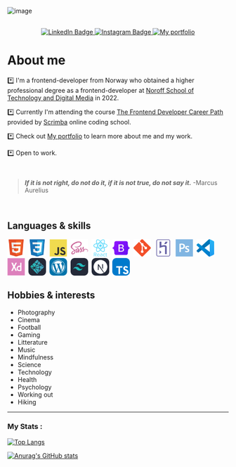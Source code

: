 
![image](https://res.cloudinary.com/dhd2paq70/image/upload/v1654852654/github-bg.jpg_ofycqb.png)

<div id="header" align="center">
  <img src="https://komarev.com/ghpvc/?username=7oiden&style=flat-square&color=blue" alt=""/>
  <div id="badges">
   <a href="https://www.linkedin.com/in/tommy-j-16b56678/">
     <img src="https://img.shields.io/badge/LinkedIn-blue?style=for-the-badge&logo=linkedin&logoColor=white" alt="LinkedIn Badge"/>
    </a>
    <a href="https://www.instagram.com/7oiden/">
      <img src="https://img.shields.io/badge/Instagram-black?style=for-the-badge&logo=instagram&logoColor=white" alt="Instagram Badge"/>
    </a>
    <a href="https://tommy-johnsen-portfolio.netlify.app/">
      <img src="https://img.shields.io/badge/My portfolio-orange?style=for-the-badge" alt="My portfolio"/>
    </a>
  </div>
</div>

# About me

*️⃣ I'm a frontend-developer from Norway who obtained a higher professional degree as a frontend-developer at [Noroff School of Technology and Digital Media](https://www.noroff.no/en/studies/vocational-school/front-end-development) in 2022.

*️⃣ Currently I'm attending the course [The Frontend Developer Career Path](https://scrimba.com/learn/frontend) provided by [Scrimba](https://scrimba.com/) online coding school.

*️⃣ Check out [My portfolio](https://tommy-johnsen-portfolio.netlify.app/) to learn more about me and my work.

*️⃣ Open to work.

&nbsp;


> ***If it is not right, do not do it, if it is not true, do not say it.*** -Marcus Aurelius

&nbsp;


## Languages & skills
<img src="https://github.com/devicons/devicon/blob/master/icons/html5/html5-original.svg" title="HTML5" alt="HTML 5" width="40" height="40"/>&nbsp;
<img src="https://github.com/devicons/devicon/blob/master/icons/css3/css3-original.svg" title="CSS3" alt="CSS 3" width="40" height="40"/>&nbsp;
<img src="https://github.com/devicons/devicon/blob/master/icons/javascript/javascript-original.svg" title="Javascript" alt="Javascript" width="40" height="40"/>&nbsp;
<img src="https://github.com/devicons/devicon/blob/master/icons/sass/sass-original.svg" title="Sass" alt="Sass" width="40" height="40"/>&nbsp;
<img src="https://github.com/devicons/devicon/blob/master/icons/react/react-original-wordmark.svg" title="React" alt="React" width="40" height="40"/>&nbsp;
<img src="https://github.com/devicons/devicon/blob/master/icons/bootstrap/bootstrap-original.svg" title="Bootstrap" alt="Bootstrap" width="40" height="40"/>&nbsp;
<img src="https://github.com/devicons/devicon/blob/master/icons/git/git-original.svg" title="Git" alt="Git" width="40" height="40"/>&nbsp;
<img src="https://github.com/devicons/devicon/blob/master/icons/heroku/heroku-original.svg" title="Heroku" alt="Heroku" width="40" height="40"/>&nbsp;
<img src="https://github.com/devicons/devicon/blob/master/icons/photoshop/photoshop-plain.svg" title="Photoshop" alt="Photoshop" width="40" height="40"/>&nbsp;
<img src="https://github.com/devicons/devicon/blob/master/icons/vscode/vscode-original.svg" title="VS Code" alt="VS Code" width="40" height="40"/>&nbsp;
<img src="https://github.com/devicons/devicon/blob/master/icons/xd/xd-plain.svg" title="XD" alt="XD" width="40" height="40"/>&nbsp;
<img src="https://raw.githubusercontent.com/tandpfun/skill-icons/d1c752b99bb25a0e5aa363bae1db2809173ee966/icons/Netlify-Dark.svg" title="Netlify" alt="Netlify" width="40" height="40"/>&nbsp;
<img src="https://raw.githubusercontent.com/tandpfun/skill-icons/d1c752b99bb25a0e5aa363bae1db2809173ee966/icons/Wordpress.svg" title="Wordpress" alt="Wordpress" width="40" height="40"/>&nbsp;
<img src="https://raw.githubusercontent.com/tandpfun/skill-icons/d1c752b99bb25a0e5aa363bae1db2809173ee966/icons/TailwindCSS-Dark.svg" title="Tailwind" alt="Tailwind" width="40" height="40"/>&nbsp;
<img src="https://raw.githubusercontent.com/tandpfun/skill-icons/d1c752b99bb25a0e5aa363bae1db2809173ee966/icons/NextJS-Dark.svg" title="NextJS" alt="NextJS" width="40" height="40"/>&nbsp;
<img src="https://raw.githubusercontent.com/tandpfun/skill-icons/d1c752b99bb25a0e5aa363bae1db2809173ee966/icons/TypeScript.svg" title="Typescript" alt="Typescript" width="40" height="40"/>&nbsp;

## Hobbies & interests
- Photography
- Cinema
- Football
- Gaming
- Litterature
- Music
- Mindfulness
- Science
- Technology
- Health
- Psychology
- Working out
- Hiking

<hr/>

### My Stats :
 
[![Top Langs](https://github-readme-stats.vercel.app/api/top-langs/?username=7oiden&layout=compact&theme=nord)](https://github.com/anuraghazra/github-readme-stats)

[![Anurag's GitHub stats](https://github-readme-stats.vercel.app/api?username=7oiden&theme=nord)](https://github.com/anuraghazra/github-readme-stats)
  


<!--
**7oiden/7oiden** is a ✨ _special_ ✨ repository because its `README.md` (this file) appears on your GitHub profile.

# Hello world!👋

Here are some ideas to get you started:

- 🔭 I’m currently a student at Noroff
- 🌱 I’m currently learning ...
- 👯 I’m looking to collaborate on ...
- 🤔 I’m looking for help with ...
- 💬 Ask me about ...
- 📫 How to reach me: ...
- ⚡ Fun fact: ...
-->
